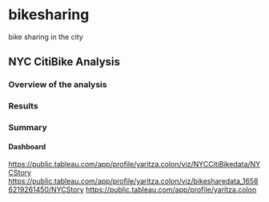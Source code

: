 # bikesharing
bike sharing in the city

## NYC CitiBike Analysis


### Overview of the analysis

### Results

### Summary

#### Dashboard
https://public.tableau.com/app/profile/yaritza.colon/viz/NYCCitiBikedata/NYCStory
https://public.tableau.com/app/profile/yaritza.colon/viz/bikesharedata_16586219261450/NYCStory
https://public.tableau.com/app/profile/yaritza.colon

